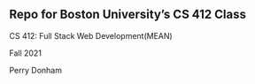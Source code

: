 ## Repo for Boston University’s CS 412 Class

CS 412: Full Stack Web Development(MEAN)

Fall 2021

Perry Donham
